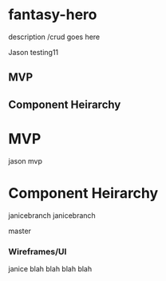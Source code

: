 # fantasy-hero
description /crud goes here

Jason testing11


## MVP

## Component Heirarchy 

# MVP
jason mvp
# Component Heirarchy 
 janicebranch
 janicebranch

 master


### Wireframes/UI 
janice blah blah blah blah 

